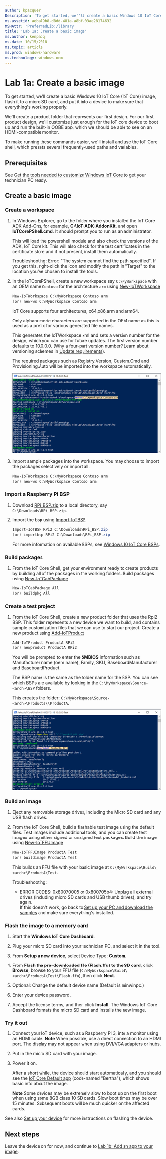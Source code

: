 ```yaml
---
author: kpacquer
Description: 'To get started, we''ll create a basic Windows 10 IoT Core (IoT Core) image, flash it to a micro SD card, and put it into a device to make sure that everything''s working properly.'
ms.assetid: aeba79b8-d8dd-481a-a8bf-03ae28174632
MSHAttr: 'PreferredLib:/library'
title: 'Lab 1a: Create a basic image'
ms.author: kenpacq
ms.date: 10/15/2018
ms.topic: article
ms.prod: windows-hardware
ms.technology: windows-oem
---
```


# Lab 1a: Create a basic image

To get started, we'll create a basic Windows 10 IoT Core (IoT Core) image, flash it to a micro SD card, and put it into a device to make sure that everything's working properly. 

We'll create a product folder that represents our first design. For our first product design, we'll customize just enough for the IoT core device to boot up and run the built-in OOBE app, which we should be able to see on an HDMI-compatible monitor.

To make running these commands easier, we'll install and use the IoT Core shell, which presets several frequently-used paths and variables.

## Prerequisites

See [Get the tools needed to customize Windows IoT Core](set-up-your-pc-to-customize-iot-core.md) to get your technician PC ready. 

## Create a basic image

### Create a workspace

1.  In Windows Explorer, go to the folder where you installed the IoT Core ADK Add-Ons, for example, **C:\\IoT-ADK-AddonKit**, and open **IoTCorePShell.cmd**. It should prompt you to run as an administrator.
    
    This will load the powershell module and also check the versions of the ADK, IoT Core kit. This will also check for the test certificates in the certificate store and if not present, install them automatically.
	
	Troubleshooting: Error: "The system cannot find the path specified". If you get this, right-click the icon and modify the path in "Target" to the location you've chosen to install the tools.

2.  In the IoTCorePShell, create a new workspace say `C:\MyWorkspace` with an OEM name `Contoso` for the architecture `arm` using [New-IoTWorkspace](https://github.com/ms-iot/iot-adk-addonkit/blob/master/Tools/IoTCoreImaging/Docs/New-IoTWorkspace.md)
    ``` powershell
    New-IoTWorkspace C:\MyWorkspace Contoso arm
    (or) new-ws C:\MyWorkspace Contoso arm
    ```
    
    IoT Core supports four architectures, x64,x86,arm and arm64. 
    
    Only alphanumeric characters are supported in the OEM name as this is used as a prefix for various generated file names.
    
    This generates the IoTWorkspace.xml and sets a version number for the design, which you can use for future updates. The first version number defaults to 10.0.0.0.
    (Why a four-part version number? Learn about versioning schemes in [Update requirements](https://docs.microsoft.com/windows-hardware/service/mobile/update-requirements)).

    The required packages such as Registry.Version, Custom.Cmd and Provisioning.Auto will be imported into the workspace automatically.

    ![IoTCorePShell](images/IotCorePShell1.png)

3. Import sample packages into the workspace. You may choose to import the packages selectively or import all.
    ``` powershell
    New-IoTWorkspace C:\MyWorkspace Contoso arm
    (or) new-ws C:\MyWorkspace Contoso arm
    ```


### Import a Raspberry Pi BSP 

1. Download [RPi_BSP.zip](https://github.com/ms-iot/iot-adk-addonkit/releases/download/17134_v5.3/RPi_BSP.zip) to a local directory, say `C:\Downloads\RPi_BSP.zip`.

2. Import the bsp using [Import-IoTBSP](https://github.com/ms-iot/iot-adk-addonkit/blob/master/Tools/IoTCoreImaging/Docs/Import-IoTBSP.md)
    ``` powershell
    Import-IoTBSP RPi2 C:\Downloads\RPi_BSP.zip
    (or) importbsp RPi2 C:\Downloads\RPi_BSP.zip
    ```
    For more information on available BSPs, see [Windows 10 IoT Core BSPs](https://docs.microsoft.com/windows/iot-core/build-your-image/createbsps).

### Build packages

1. From the IoT Core Shell, get your environment ready to create products by building all of the packages in the working folders. Build packages using [New-IoTCabPackage](https://github.com/ms-iot/iot-adk-addonkit/blob/master/Tools/IoTCoreImaging/Docs/New-IoTCabPackage.md)

    ``` powershell
    New-IoTCabPackage All
    (or) buildpkg All
    ```

### <span id="Create_a_test_project"></span>Create a test project

1. From the IoT Core Shell, create a new product folder that uses the Rpi2 BSP. This folder represents a new device we want to build, and contains sample customization files that we can use to start our project. Create a new product using [Add-IoTProduct](https://github.com/ms-iot/iot-adk-addonkit/blob/master/Tools/IoTCoreImaging/Docs/Add-IoTProduct.md)

    ``` powershell
    Add-IoTProduct ProductA RPi2
    (or) newproduct ProductA RPi2
    ```
    You will be prompted to enter the **SMBIOS** information such as Manufacturer name (oem name), Family, SKU, BaseboardManufacturer and BaseboardProduct.

    The BSP name is the same as the folder name for the BSP. You can see which BSPs are available by looking in the `C:\MyWorkspace\Source-<arch>\BSP` folders.

    This creates the folder: `C:\MyWorkspace\Source-<arch>\Products\\ProductA`.

    ![New Product](images/IotCorePShell2.png)

### <span id="Build_an_image"></span>Build an image

1.  Eject any removable storage drives, including the Micro SD card and any USB flash drives.

2.  From the IoT Core Shell, build a flashable test image using the default files. Test images include additional tools, and you can create test images using either signed or unsigned test packages. Build the image using [New-IoTFFUImage](https://github.com/ms-iot/iot-adk-addonkit/blob/master/Tools/IoTCoreImaging/Docs/New-IoTFFUImage.md)

    ``` powershell
    New-IoTFFUImage ProductA Test
    (or) buildimage ProductA Test
    ```

    This builds an FFU file with your basic image at `C:\MyWorkspace\Build\<arch>\ProductA\Test`.

    Troubleshooting:
	
	-  ERROR CODES: 0x80070005 or 0x800705b4: Unplug all external drives (including micro SD cards and USB thumb drives), and try again.  
	If this doesn't work, go back to [Set up your PC and download the samples](set-up-your-pc-to-customize-iot-core.md) and make sure everything's installed.

### <span id="Flash_an_image"></span>Flash the image to a memory card

1.  Start the **Windows IoT Core Dashboard**.

2.  Plug your micro SD card into your technician PC, and select it in the tool.

3.  From **Setup a new device**, select Device Type: **Custom**.

4.  From **Flash the pre-downloaded file (Flash.ffu) to the SD card**, click **Browse**, browse to your FFU file (`C:\MyWorkspace\Build\<arch>\ProductA\Test\Flash.ffu`), then click **Next**.

5.  Optional: Change the default device name (Default is minwinpc.) 

6.  Enter your device password.

7.  Accept the license terms, and then click **Install**. The Windows IoT Core Dashboard formats the micro SD card and installs the new image.

### <span id="Try_it_out"></span>Try it out

1.  Connect your IoT device, such as a Raspberry Pi 3, into a monitor using an HDMI cable.
    **Note**  When possible, use a direct connection to an HDMI port. The display may not appear when using DVI/VGA adapters or hubs.

2.  Put in the micro SD card with your image.

3.  Power it on.

    After a short while, the device should start automatically, and you should see the [IoT Core Default app](https://developer.microsoft.com/windows/iot/samples/iotdefaultapp) (code-named "Bertha"), which shows basic info about the image.

    **Note**  Some devices may be extremely slow to boot up on the first boot when using some 8GB class 10 SD cards. Slow boot times may be over 15 minutes. Subsequent boots will be much quicker on the affected cards.

See also [Set up your device](https://developer.microsoft.com/windows/iot/getstarted/prototype/setupdevice) for more instructions on flashing the device.

## <span id="Next_steps"></span><span id="next_steps"></span><span id="NEXT_STEPS"></span>Next steps

Leave the device on for now, and continue to [Lab 1b: Add an app to your image](deploy-your-app-with-a-standard-board.md).